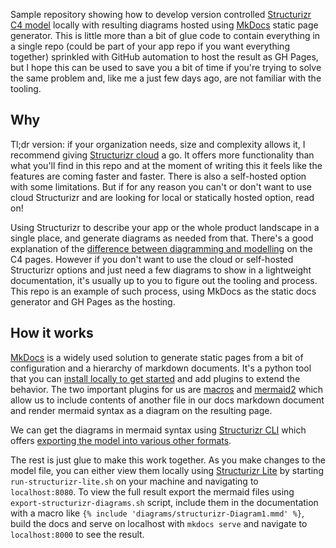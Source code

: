 Sample repository showing how to develop version controlled [Structurizr](structurizr.com) [C4 model](c4model.com) locally with resulting diagrams hosted using [MkDocs](mkdocs.org) static page generator. This is little more than a bit of glue code to contain everything in a single repo (could be part of your app repo if you want everything together) sprinkled with GitHub automation to host the result as GH Pages, but I hope this can be used to save you a bit of time if you're trying to solve the same problem and, like me a just few days ago, are not familiar with the tooling.

## Why
Tl;dr version: if your organization needs, size and complexity allows it, I recommend giving [Structurizr cloud](https://structurizr.com/pricing) a go. It offers more functionality than what you'll find in this repo and at the moment of writing this it feels like the features are coming faster and faster. There is also a self-hosted option with some limitations. But if for any reason you can't or don't want to use cloud Structurizr and are looking for local or statically hosted option, read on!

Using Structurizr to describe your app or the whole product landscape in a single place, and generate diagrams as needed from that. There's a good explanation of the [difference between diagramming and modelling](https://c4model.com/#Modelling) on the C4 pages. However if you don't want to use the cloud or self-hosted Structurizr options and just need a few diagrams to show in a lightweight documentation, it's usually up to you to figure out the tooling and process. This repo is an example of such process, using MkDocs as the static docs generator and GH Pages as the hosting.

## How it works
[MkDocs](mkdocs.org) is a widely used solution to generate static pages from a bit of configuration and a hierarchy of markdown documents. It's a python tool that you can [install locally to get started](https://www.mkdocs.org/getting-started/) and add plugins to extend the behavior. The two important plugins for us are [macros](https://github.com/fralau/mkdocs_macros_plugin) and [mermaid2](https://github.com/fralau/mkdocs-mermaid2-plugin) which allow us to include contents of another file in our docs markdown document and render mermaid syntax as a diagram on the resulting page.

We can get the diagrams in mermaid syntax using [Structurizr CLI](https://github.com/structurizr/cli) which offers [exporting the model into various other formats](https://github.com/structurizr/cli/blob/master/docs/export.md#examples).

The rest is just glue to make this work together. As you make changes to the model file, you can either view them locally using [Structurizr Lite](https://structurizr.com/help/lite) by starting `run-structurizr-lite.sh` on your machine and navigating to `localhost:8080`. To view the full result export the mermaid files using `export-structurizr-diagrams.sh` script, include them in the documentation with a macro like `{% include 'diagrams/structurizr-Diagram1.mmd' %}`, build the docs and serve on localhost with `mkdocs serve` and navigate to `localhost:8000` to see the result.
